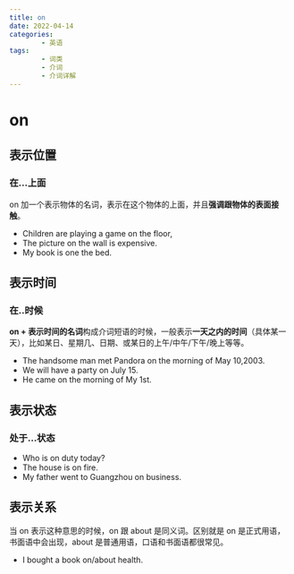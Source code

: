 ```yaml
---
title: on
date: 2022-04-14
categories:
        - 英语
tags:
        - 词类
        - 介词
        - 介词详解
---
```


# on

## 表示位置

### 在...上面

on 加一个表示物体的名词，表示在这个物体的上面，并且**强调跟物体的表面接触**。

- Children are playing a game on the floor,
- The picture on the wall is expensive.
- My book is one the bed.

## 表示时间

### 在..时候

**on + 表示时间的名词**构成介词短语的时候，一般表示**一天之内的时间**（具体某一天），比如某日、星期几、日期、或某日的上午/中午/下午/晚上等等。

- The handsome man met Pandora on the morning of May 10,2003.
- We will have a party on July 15.
- He came on the morning of My 1st.

## 表示状态

### 处于...状态

- Who is on duty today?
- The house is on fire.
- My father went to Guangzhou on business.

## 表示关系

当 on 表示这种意思的时候，on 跟 about 是同义词。区别就是 on 是正式用语，书面语中会出现，about 是普通用语，口语和书面语都很常见。

- I bought a book on/about health.
